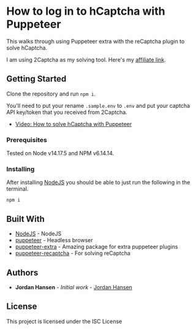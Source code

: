 # How to log in to hCaptcha with Puppeteer

This walks through using Puppeteer extra with the reCaptcha plugin to solve hCaptcha.

I am using 2Captcha as my solving tool. Here's my [affiliate link](https://2captcha.com?from=7390140).

## Getting Started

Clone the repository and run `npm i`.

You'll need to put your rename `.sample.env` to `.env` and put your captcha API key/token that you received from 2Captcha.

* [Video: How to solve hCaptcha with Puppeteer](https://youtu.be/MKiCVRHeSHg)

### Prerequisites

Tested on Node v14.17.5 and NPM v6.14.14.

### Installing

After installing [NodeJS](https://nodejs.org/en/) you should be able to just run the following in the terminal.

```
npm i
```

## Built With

* [NodeJS](https://nodejs.org/en/) - NodeJS
* [puppeteer](https://github.com/puppeteer/puppeteer) - Headless browser
* [puppeteer-extra](https://github.com/berstend/puppeteer-extra) - Amazing package for extra puppeteer plugins
* [puppeteer-recaptcha](https://github.com/berstend/puppeteer-extra/tree/master/packages/puppeteer-extra-plugin-recaptcha) - For solving reCaptcha

## Authors

* **Jordan Hansen** - *Initial work* - [Jordan Hansen](https://github.com/aarmora)


## License

This project is licensed under the ISC License
